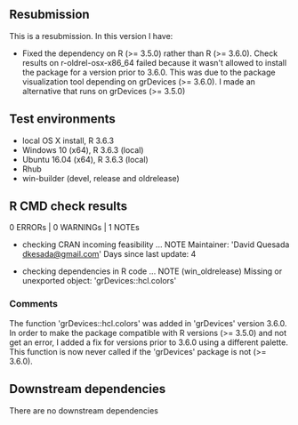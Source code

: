 ## Resubmission
This is a resubmission. In this version I have:

* Fixed the dependency on R (>= 3.5.0) rather than R (>= 3.6.0). Check results on r-oldrel-osx-x86_64 failed because it wasn't allowed to install the package for a version prior to 3.6.0. This was due to the package visualization tool depending on grDevices (>= 3.6.0). I made an alternative that runs on grDevices (>= 3.5.0)

## Test environments
* local OS X install, R 3.6.3
* Windows 10 (x64), R 3.6.3 (local)
* Ubuntu 16.04 (x64), R 3.6.3 (local)
* Rhub
* win-builder (devel, release and oldrelease)

## R CMD check results
0 ERRORs | 0 WARNINGs | 1 NOTEs

* checking CRAN incoming feasibility ... NOTE
Maintainer: 'David Quesada <dkesada@gmail.com>'
Days since last update: 4

* checking dependencies in R code ... NOTE (win_oldrelease)
Missing or unexported object: 'grDevices::hcl.colors'

### Comments
The function 'grDevices::hcl.colors' was added in 'grDevices' version 3.6.0. In order to make the package compatible with R versions (>= 3.5.0) and not get an error, I added a fix for versions prior to 3.6.0 using a different palette. This function is now never called if the 'grDevices' package is not (>= 3.6.0).

## Downstream dependencies
There are no downstream dependencies
